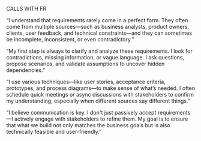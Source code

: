 CALLS WITH FR

“I understand that requirements rarely come in a perfect form. They often come from multiple sources—such as business analysts, product owners, clients, user feedback, and technical constraints—and they can sometimes be incomplete, inconsistent, or even contradictory.”

“My first step is always to clarify and analyze these requirements. I look for contradictions, missing information, or vague language. I ask questions, propose scenarios, and validate assumptions to uncover hidden dependencies.”

“I use various techniques—like user stories, acceptance criteria, prototypes, and process diagrams—to make sense of what’s needed. I often schedule quick meetings or async discussions with stakeholders to confirm my understanding, especially when different sources say different things.”

“I believe communication is key. I don't just passively accept requirements—I actively engage with stakeholders to refine them. My goal is to ensure that what we build not only matches the business goals but is also technically feasible and user-friendly.”